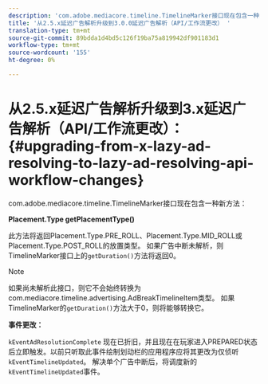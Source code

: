 ```yaml
---
description: 'com.adobe.mediacore.timeline.TimelineMarker接口现在包含一种新方法 '
title: '从2.5.x延迟广告解析升级到3.0.0延迟广告解析（API/工作流更改） '
translation-type: tm+mt
source-git-commit: 89bdda1d4bd5c126f19ba75a819942df901183d1
workflow-type: tm+mt
source-wordcount: '155'
ht-degree: 0%

---
```



# 从2.5.x延迟广告解析升级到3.x延迟广告解析（API/工作流更改）：{#upgrading-from-x-lazy-ad-resolving-to-lazy-ad-resolving-api-workflow-changes}

com.adobe.mediacore.timeline.TimelineMarker接口现在包含一种新方法：

**Placement.Type getPlacementType()**

此方法将返回Placement.Type.PRE_ROLL、Placement.Type.MID_ROLL或Placement.Type.POST_ROLL的放置类型。 如果广告中断未解析，则TimelineMarker接口上的`getDuration()`方法将返回0。

>[!NOTE]
>
>如果尚未解析此接口，则它不会始终转换为com.mediacore.timeline.advertising.AdBreakTimelineItem类型。 如果TimelineMarker的`getDuration()`方法大于0，则将能够转换它。

**事件更改：**

`kEventAdResolutionComplete` 现在已折旧，并且现在在玩家进入PREPARED状态后立即触发。以前只听取此事件绘制划动栏的应用程序应将其更改为仅侦听`kEventTimelineUpdated`。 解决单个广告中断后，将调度新的`kEventTimelineUpdated`事件。

